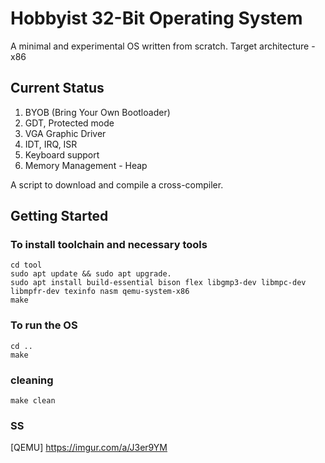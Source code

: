 # Hobbyist 32-Bit Operating System

A minimal and experimental OS written from scratch.
Target architecture - x86
## Current Status
1. BYOB (Bring Your Own Bootloader)
2. GDT, Protected mode
3. VGA Graphic Driver
4. IDT, IRQ, ISR
5. Keyboard support
6. Memory Management - Heap


A script to download and compile a cross-compiler.

## Getting Started
### To install toolchain and necessary tools
``` 
cd tool
sudo apt update && sudo apt upgrade.
sudo apt install build-essential bison flex libgmp3-dev libmpc-dev libmpfr-dev texinfo nasm qemu-system-x86
make
```
### To run the OS
```
cd ..
make
```
### cleaning
```
make clean
```



### SS
[QEMU] https://imgur.com/a/J3er9YM

